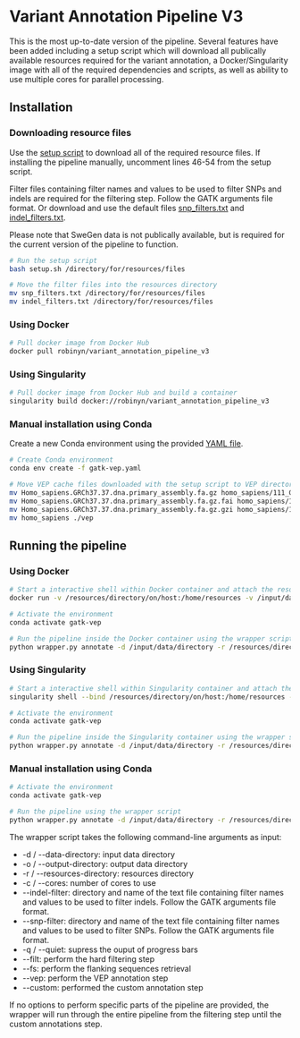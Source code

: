 # Variant Annotation Pipeline V3

This is the most up-to-date version of the pipeline. Several features have been added including a setup script which will download all publically available resources required for the variant annotation, a Docker/Singularity image with all of the required dependencies and scripts, as well as ability to use multiple cores for parallel processing.

## Installation

### Downloading resource files

Use the [setup script](./setup.sh) to download all of the required resource files. If installing the pipeline manually, uncomment lines 46-54 from the setup script.

Filter files containing filter names and values to be used to filter SNPs and indels are required for the filtering step. Follow the GATK arguments file format. Or download and use the default files [snp_filters.txt](./filter_files/snp_filters.txt) and [indel_filters.txt](./filter_files/indel_filters.txt).

Please note that SweGen data is not publically available, but is required for the current version of the pipeline to function.

```sh
# Run the setup script
bash setup.sh /directory/for/resources/files

# Move the filter files into the resources directory
mv snp_filters.txt /directory/for/resources/files
mv indel_filters.txt /directory/for/resources/files
```

### Using Docker

```sh
# Pull docker image from Docker Hub
docker pull robinyn/variant_annotation_pipeline_v3
```

### Using Singularity

```sh
# Pull docker image from Docker Hub and build a container
singularity build docker://robinyn/variant_annotation_pipeline_v3
```

### Manual installation using Conda

Create a new Conda environment using the provided [YAML file](./gatk-vep.yaml).

```sh
# Create Conda environment
conda env create -f gatk-vep.yaml

# Move VEP cache files downloaded with the setup script to VEP directory
mv Homo_sapiens.GRCh37.37.dna.primary_assembly.fa.gz homo_sapiens/111_GRCh37
mv Homo_sapiens.GRCh37.37.dna.primary_assembly.fa.gz.fai homo_sapiens/111_GRCh37
mv Homo_sapiens.GRCh37.37.dna.primary_assembly.fa.gz.gzi homo_sapiens/111_GRCh37
mv homo_sapiens ./vep
```

## Running the pipeline

### Using Docker

```sh
# Start a interactive shell within Docker container and attach the resources, input data, output directories as volumes
docker run -v /resources/directory/on/host:/home/resources -v /input/data/directory/on/host:/home/data -v /output/directory/on/host:/home/output -it robinyn/variant_annotation_pipeline_v3

# Activate the environment
conda activate gatk-vep

# Run the pipeline inside the Docker container using the wrapper script
python wrapper.py annotate -d /input/data/directory -r /resources/directory -o /output/directory -c number_of_cores
```

### Using Singularity

```sh
# Start a interactive shell within Singularity container and attach the resources, input data, output directories as volumes
singularity shell --bind /resources/directory/on/host:/home/resources -bind /input/data/directory/on/host:/home/data -bind /output/directory/on/host:/home/output variant_annotation_pipeline_v3_latest.sif

# Activate the environment
conda activate gatk-vep

# Run the pipeline inside the Singularity container using the wrapper script
python wrapper.py annotate -d /input/data/directory -r /resources/directory -o /output/directory -c number_of_cores
```

### Manual installation using Conda

```sh
# Activate the environment
conda activate gatk-vep

# Run the pipeline using the wrapper script
python wrapper.py annotate -d /input/data/directory -r /resources/directory -o /output/directory -c number_of_cores
```

The wrapper script takes the following command-line arguments as input:
* -d / --data-directory: input data directory
* -o / --output-directory: output data directory
* -r / --resources-directory: resources directory
* -c / --cores: number of cores to use
* --indel-filter: directory and name of the text file containing filter names and values to be used to filter indels. Follow the GATK arguments file format.
* --snp-filter: directory and name of the text file containing filter names and values to be used to filter SNPs. Follow the GATK arguments file format.
* -q / --quiet: supress the ouput of progress bars
* --filt: perform the hard filtering step
* --fs: perform the flanking sequences retrieval
* --vep: perform the VEP annotation step
* --custom: performed the custom annotation step

If no options to perform specific parts of the pipeline are provided, the wrapper will run through the entire pipeline from the filtering step until the custom annotations step.